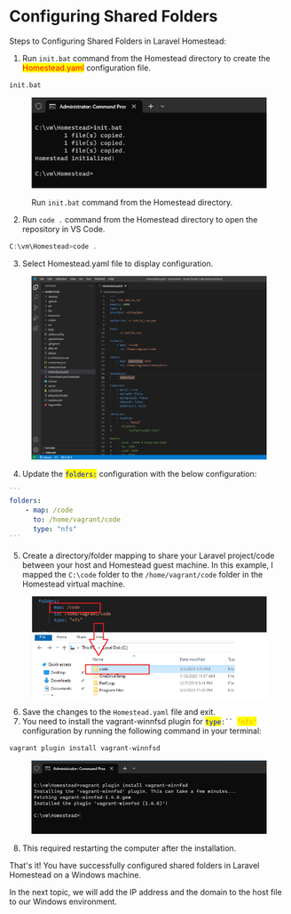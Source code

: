 # Configuring Shared Folders

Steps to Configuring Shared Folders in Laravel Homestead:

1. Run `init.bat` command from the Homestead directory to create the <mark style="color:red;">Homestead.yaml</mark> configuration file.

```bash
init.bat
```

<figure><img src="../.gitbook/assets/image (5).png" alt=""><figcaption><p>Run <code>init.bat</code> command from the Homestead directory.</p></figcaption></figure>

2. Run `code .` command from the Homestead directory to open the repository in VS Code.

```powershell
C:\vm\Homestead>code .
```

3. Select Homestead.yaml file to display configuration.

<figure><img src="../.gitbook/assets/image (22).png" alt=""><figcaption></figcaption></figure>

4. Update the <mark style="color:blue;">`folders:`</mark> configuration with the below configuration:

````yaml
```
folders:
    - map: /code
      to: /home/vagrant/code
      type: "nfs"
```
````

5. Create a directory/folder mapping to share your Laravel project/code between your host and Homestead guest machine. In this example, I mapped the `C:\code` folder to the `/home/vagrant/code` folder in the Homestead virtual machine.

<figure><img src="../.gitbook/assets/image (14).png" alt=""><figcaption></figcaption></figure>

6. Save the changes to the `Homestead.yaml` file and exit.
7. You need to install the vagrant-winnfsd plugin for <mark style="color:blue;">`type`</mark>`:`` `<mark style="color:orange;">`"nfs"`</mark> configuration by running the following command in your terminal:

```powershell
vagrant plugin install vagrant-winnfsd
```

<figure><img src="../.gitbook/assets/image (35).png" alt=""><figcaption></figcaption></figure>

8. This required restarting the computer after the installation.



That's it! You have successfully configured shared folders in Laravel Homestead on a Windows machine.

In the next topic, we will add the IP address and the domain to the host file to our Windows environment.
